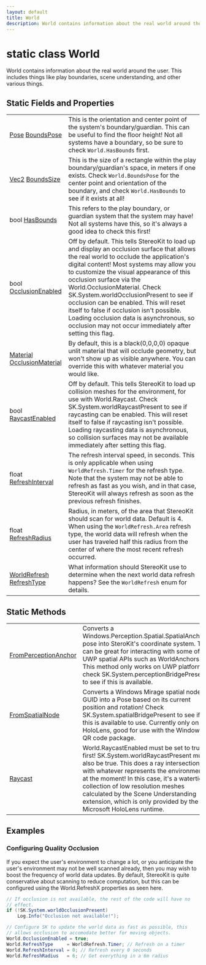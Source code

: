 ```yaml
---
layout: default
title: World
description: World contains information about the real world around the user. This includes things like play boundaries, scene understanding, and other various things.
---
```

# static class World

World contains information about the real world around the
user. This includes things like play boundaries, scene understanding,
and other various things.

## Static Fields and Properties

|  |  |
|--|--|
|[Pose]({{site.url}}/Pages/Reference/Pose.html) [BoundsPose]({{site.url}}/Pages/Reference/World/BoundsPose.html)|This is the orientation and center point of the system's boundary/guardian. This can be useful to find the floor height! Not all systems have a boundary, so be sure to check `World.HasBounds` first.|
|[Vec2]({{site.url}}/Pages/Reference/Vec2.html) [BoundsSize]({{site.url}}/Pages/Reference/World/BoundsSize.html)|This is the size of a rectangle within the play boundary/guardian's space, in meters if one exists. Check `World.BoundsPose` for the center point and orientation of the boundary, and check `World.HasBounds` to see if it exists at all!|
|bool [HasBounds]({{site.url}}/Pages/Reference/World/HasBounds.html)|This refers to the play boundary, or guardian system that the system may have! Not all systems have this, so it's always a good idea to check this first!|
|bool [OcclusionEnabled]({{site.url}}/Pages/Reference/World/OcclusionEnabled.html)|Off by default. This tells StereoKit to load up and display an occlusion surface that allows the real world to occlude the application's digital content! Most systems may allow you to customize the visual appearance of this occlusion surface via the World.OcclusionMaterial. Check SK.System.worldOcclusionPresent to see if occlusion can be enabled. This will reset itself to false if occlusion isn't possible. Loading occlusion data is asynchronous, so occlusion may not occur immediately after setting this flag.|
|[Material]({{site.url}}/Pages/Reference/Material.html) [OcclusionMaterial]({{site.url}}/Pages/Reference/World/OcclusionMaterial.html)|By default, this is a black(0,0,0,0) opaque unlit material that will occlude geometry, but won't show up as visible anywhere. You can override this with whatever material you would like.|
|bool [RaycastEnabled]({{site.url}}/Pages/Reference/World/RaycastEnabled.html)|Off by default. This tells StereoKit to load up collision meshes for the environment, for use with World.Raycast. Check SK.System.worldRaycastPresent to see if raycasting can be enabled. This will reset itself to false if raycasting isn't possible. Loading raycasting data is asynchronous, so collision surfaces may not be available immediately after setting this flag.|
|float [RefreshInterval]({{site.url}}/Pages/Reference/World/RefreshInterval.html)|The refresh interval speed, in seconds. This is only applicable when using `WorldRefresh.Timer` for the refresh type. Note that the system may not be able to refresh as fast as you wish, and in that case, StereoKit will always refresh as soon as the previous refresh finishes.|
|float [RefreshRadius]({{site.url}}/Pages/Reference/World/RefreshRadius.html)|Radius, in meters, of the area that StereoKit should scan for world data. Default is 4. When using the `WorldRefresh.Area` refresh type, the world data will refresh when the user has traveled half this radius from the center of where the most recent refresh occurred.|
|[WorldRefresh]({{site.url}}/Pages/Reference/WorldRefresh.html) [RefreshType]({{site.url}}/Pages/Reference/World/RefreshType.html)|What information should StereoKit use to determine when the next world data refresh happens? See the `WorldRefresh` enum for details.|

## Static Methods

|  |  |
|--|--|
|[FromPerceptionAnchor]({{site.url}}/Pages/Reference/World/FromPerceptionAnchor.html)|Converts a Windows.Perception.Spatial.SpatialAnchor's pose into SteroKit's coordinate system. This can be great for interacting with some of the UWP spatial APIs such as WorldAnchors.  This method only works on UWP platforms, check SK.System.perceptionBridgePresent to see if this is available.|
|[FromSpatialNode]({{site.url}}/Pages/Reference/World/FromSpatialNode.html)|Converts a Windows Mirage spatial node GUID into a Pose based on its current position and rotation! Check SK.System.spatialBridgePresent to see if this is available to use. Currently only on HoloLens, good for use with the Windows QR code package.|
|[Raycast]({{site.url}}/Pages/Reference/World/Raycast.html)|World.RaycastEnabled must be set to true first! SK.System.worldRaycastPresent must also be true. This does a ray intersection with whatever represents the environment at the moment! In this case, it's a watertight collection of low resolution meshes calculated by the Scene Understanding extension, which is only provided by the Microsoft HoloLens runtime.|

## Examples

### Configuring Quality Occlusion

If you expect the user's environment to change a lot, or you
anticipate the user's environment may not be well scanned already,
then you may wish to boost the frequency of world data updates. By
default, StereoKit is quite conservative about scanning to reduce
computation, but this can be configured using the World.RefreshX
properties as seen here.

```csharp
// If occlusion is not available, the rest of the code will have no
// effect.
if (!SK.System.worldOcclusionPresent)
	Log.Info("Occlusion not available!");

// Configure SK to update the world data as fast as possible, this
// allows occlusion to accomodate better for moving objects.
World.OcclusionEnabled = true;
World.RefreshType     = WorldRefresh.Timer; // Refresh on a timer
World.RefreshInterval = 0; // Refresh every 0 seconds
World.RefreshRadius   = 6; // Get everything in a 6m radius
```

